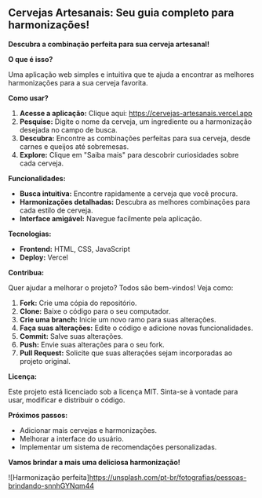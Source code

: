 ## Cervejas Artesanais: Seu guia completo para harmonizações! 

**Descubra a combinação perfeita para sua cerveja artesanal!**

**O que é isso?**

Uma aplicação web simples e intuitiva que te ajuda a encontrar as melhores harmonizações para a sua cerveja favorita.

**Como usar?**

1. **Acesse a aplicação:** Clique aqui: https://cervejas-artesanais.vercel.app
2. **Pesquise:** Digite o nome da cerveja, um ingrediente ou a harmonização desejada no campo de busca.
3. **Descubra:** Encontre as combinações perfeitas para sua cerveja, desde carnes e queijos até sobremesas.
4. **Explore:** Clique em "Saiba mais" para descobrir curiosidades sobre cada cerveja.

**Funcionalidades:**

* **Busca intuitiva:** Encontre rapidamente a cerveja que você procura.
* **Harmonizações detalhadas:** Descubra as melhores combinações para cada estilo de cerveja.
* **Interface amigável:** Navegue facilmente pela aplicação.

**Tecnologias:**

* **Frontend:** HTML, CSS, JavaScript
* **Deploy:** Vercel

**Contribua:**

Quer ajudar a melhorar o projeto? Todos são bem-vindos! Veja como:

1. **Fork:** Crie uma cópia do repositório.
2. **Clone:** Baixe o código para o seu computador.
3. **Crie uma branch:** Inicie um novo ramo para suas alterações.
4. **Faça suas alterações:** Edite o código e adicione novas funcionalidades.
5. **Commit:** Salve suas alterações.
6. **Push:** Envie suas alterações para o seu fork.
7. **Pull Request:** Solicite que suas alterações sejam incorporadas ao projeto original.

**Licença:**

Este projeto está licenciado sob a licença MIT. Sinta-se à vontade para usar, modificar e distribuir o código.

**Próximos passos:**

* Adicionar mais cervejas e harmonizações.
* Melhorar a interface do usuário.
* Implementar um sistema de recomendações personalizadas.

**Vamos brindar a mais uma deliciosa harmonização!** 

![Harmonização perfeita]https://unsplash.com/pt-br/fotografias/pessoas-brindando-snnhGYNqm44

